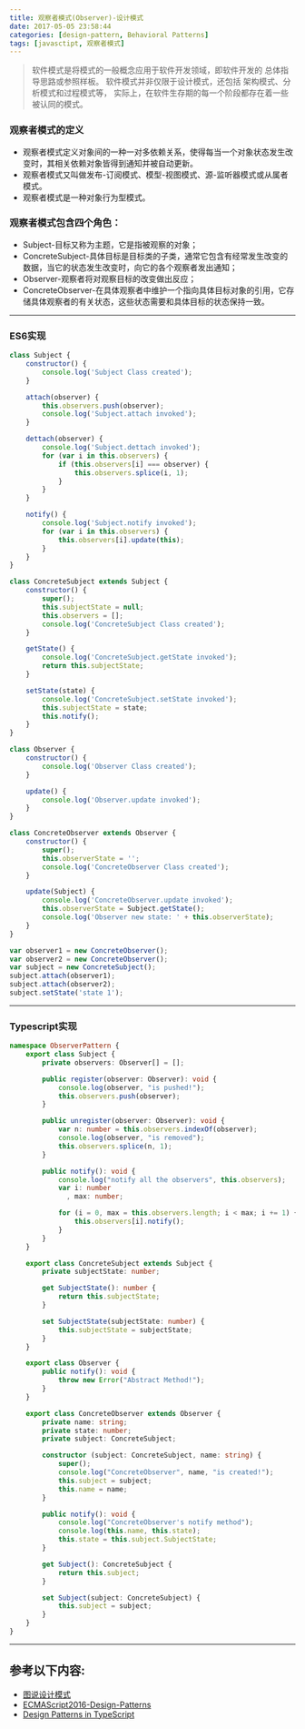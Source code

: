 ```yaml
---
title: 观察者模式(Observer)-设计模式
date: 2017-05-05 23:58:44
categories: [design-pattern, Behavioral Patterns]
tags: [javasctipt, 观察者模式]
---
```

> 软件模式是将模式的一般概念应用于软件开发领域，即软件开发的 总体指导思路或参照样板。
> 软件模式并非仅限于设计模式，还包括 架构模式、分析模式和过程模式等，
> 实际上，在软件生存期的每一个阶段都存在着一些被认同的模式。

### 观察者模式的定义
- 观察者模式定义对象间的一种一对多依赖关系，使得每当一个对象状态发生改变时，其相关依赖对象皆得到通知并被自动更新。
- 观察者模式又叫做发布-订阅模式、模型-视图模式、源-监听器模式或从属者模式。
- 观察者模式是一种对象行为型模式。


### 观察者模式包含四个角色：
- Subject-目标又称为主题，它是指被观察的对象；
- ConcreteSubject-具体目标是目标类的子类，通常它包含有经常发生改变的数据，当它的状态发生改变时，向它的各个观察者发出通知；
- Observer-观察者将对观察目标的改变做出反应；
- ConcreteObserver-在具体观察者中维护一个指向具体目标对象的引用，它存储具体观察者的有关状态，这些状态需要和具体目标的状态保持一致。

---

### ES6实现
``` js
class Subject {
    constructor() {
        console.log('Subject Class created');
    }

    attach(observer) {
        this.observers.push(observer);
        console.log('Subject.attach invoked');
    }

    dettach(observer) {
        console.log('Subject.dettach invoked');
        for (var i in this.observers) {
            if (this.observers[i] === observer) {
                this.observers.splice(i, 1);
            }
        }
    }

    notify() {
        console.log('Subject.notify invoked');
        for (var i in this.observers) {
            this.observers[i].update(this);
        }
    }
}

class ConcreteSubject extends Subject {
    constructor() {
        super();
        this.subjectState = null;
        this.observers = [];
        console.log('ConcreteSubject Class created');
    }

    getState() {
        console.log('ConcreteSubject.getState invoked');
        return this.subjectState;
    }

    setState(state) {
        console.log('ConcreteSubject.setState invoked');
        this.subjectState = state;
        this.notify();
    }
}

class Observer {
    constructor() {
        console.log('Observer Class created');
    }

    update() {
        console.log('Observer.update invoked');
    }
}

class ConcreteObserver extends Observer {
    constructor() {
        super();
        this.observerState = '';
        console.log('ConcreteObserver Class created');
    }

    update(Subject) {
        console.log('ConcreteObserver.update invoked');
        this.observerState = Subject.getState();
        console.log('Observer new state: ' + this.observerState);
    }
}

var observer1 = new ConcreteObserver();
var observer2 = new ConcreteObserver();
var subject = new ConcreteSubject();
subject.attach(observer1);
subject.attach(observer2);
subject.setState('state 1');

```
---

### Typescript实现
``` ts
namespace ObserverPattern {
    export class Subject {
        private observers: Observer[] = [];

        public register(observer: Observer): void {
            console.log(observer, "is pushed!");
            this.observers.push(observer);
        }

        public unregister(observer: Observer): void {
            var n: number = this.observers.indexOf(observer);
            console.log(observer, "is removed");
            this.observers.splice(n, 1);
        }

        public notify(): void {
            console.log("notify all the observers", this.observers);
            var i: number
              , max: number;

            for (i = 0, max = this.observers.length; i < max; i += 1) {
                this.observers[i].notify();
            }
        }
    }

    export class ConcreteSubject extends Subject {
        private subjectState: number;

        get SubjectState(): number {
            return this.subjectState;
        }

        set SubjectState(subjectState: number) {
            this.subjectState = subjectState;
        }
    }

    export class Observer {
        public notify(): void {
            throw new Error("Abstract Method!");
        }
    }

    export class ConcreteObserver extends Observer {
        private name: string;
        private state: number;
        private subject: ConcreteSubject;

        constructor (subject: ConcreteSubject, name: string) {
            super();
            console.log("ConcreteObserver", name, "is created!");
            this.subject = subject;
            this.name = name;
        }

        public notify(): void {
            console.log("ConcreteObserver's notify method");
            console.log(this.name, this.state);
            this.state = this.subject.SubjectState;
        }

        get Subject(): ConcreteSubject {
            return this.subject;
        }

        set Subject(subject: ConcreteSubject) {
            this.subject = subject;
        }
    }
}

```
---

## 参考以下内容:
 - [图说设计模式](https://design-patterns.readthedocs.io/zh_CN/latest/)
 - [ECMAScript2016-Design-Patterns](https://github.com/ryouaki/ECMAScript2016-Design-Patterns)
 - [Design Patterns in TypeScript](https://github.com/torokmark/design_patterns_in_typescript)

